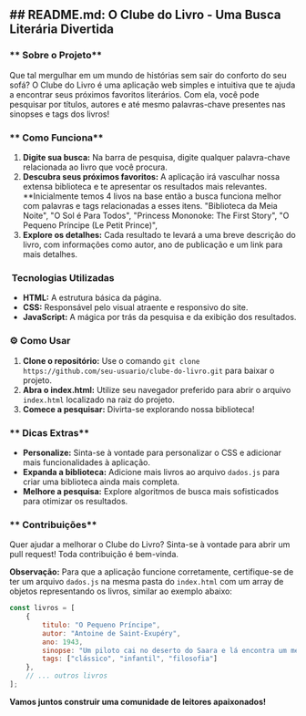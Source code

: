 ## **## README.md: O Clube do Livro - Uma Busca Literária Divertida**

### ** Sobre o Projeto**

Que tal mergulhar em um mundo de histórias sem sair do conforto do seu sofá? O Clube do Livro é uma aplicação web simples e intuitiva que te ajuda a encontrar seus próximos favoritos literários. Com ela, você pode pesquisar por títulos, autores e até mesmo palavras-chave presentes nas sinopses e tags dos livros!

### ** Como Funciona**

1. **Digite sua busca:** Na barra de pesquisa, digite qualquer palavra-chave relacionada ao livro que você procura.
2. **Descubra seus próximos favoritos:** A aplicação irá vasculhar nossa extensa biblioteca e te apresentar os resultados mais relevantes. 
**Inicialmente temos 4 livos na base então a busca funciona melhor com palavras e tags relacionadas a esses itens.
 "Biblioteca da Meia Noite",
  "O Sol é Para Todos",
  "Princess Mononoke: The First Story",
  "O Pequeno Príncipe (Le Petit Prince)",
3. **Explore os detalhes:** Cada resultado te levará a uma breve descrição do livro, com informações como autor, ano de publicação e um link para mais detalhes.

### **️ Tecnologias Utilizadas**

* **HTML:** A estrutura básica da página.
* **CSS:** Responsável pelo visual atraente e responsivo do site.
* **JavaScript:** A mágica por trás da pesquisa e da exibição dos resultados.

### **⚙️ Como Usar**

1. **Clone o repositório:** Use o comando `git clone https://github.com/seu-usuario/clube-do-livro.git` para baixar o projeto.
2. **Abra o index.html:** Utilize seu navegador preferido para abrir o arquivo `index.html` localizado na raiz do projeto.
3. **Comece a pesquisar:** Divirta-se explorando nossa biblioteca!

### ** Dicas Extras**

* **Personalize:** Sinta-se à vontade para personalizar o CSS e adicionar mais funcionalidades à aplicação.
* **Expanda a biblioteca:** Adicione mais livros ao arquivo `dados.js` para criar uma biblioteca ainda mais completa.
* **Melhore a pesquisa:** Explore algoritmos de busca mais sofisticados para otimizar os resultados.

### ** Contribuições**

Quer ajudar a melhorar o Clube do Livro? Sinta-se à vontade para abrir um pull request! Toda contribuição é bem-vinda.

**Observação:** Para que a aplicação funcione corretamente, certifique-se de ter um arquivo `dados.js` na mesma pasta do `index.html` com um array de objetos representando os livros, similar ao exemplo abaixo:

```javascript
const livros = [
    {
        titulo: "O Pequeno Príncipe",
        autor: "Antoine de Saint-Exupéry",
        ano: 1943,
        sinopse: "Um piloto cai no deserto do Saara e lá encontra um menino vindo de outro planeta.",
        tags: ["clássico", "infantil", "filosofia"]
    },
    // ... outros livros
];
```

**Vamos juntos construir uma comunidade de leitores apaixonados!** 
